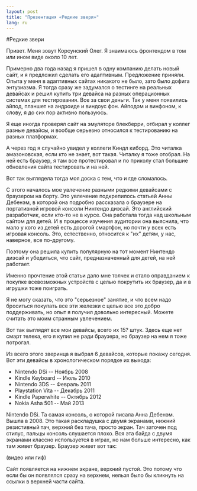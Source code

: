 ```yaml
---
layout: post
title: "Презентация «Редкие звери»"
lang: ru
---
```


#Редкие звери

Привет. Меня зовут Корсунский Олег. Я знаимаюсь фронтендом в том или ином виде около 10 лет.

Примерно два года назад я пришел в одну компанию делать новый сайт, и я предложил сделать его адаптивным. Предложение приняли. Опыта у меня в адаптивных сайтах никакого не было, зато было дофига энтузиазма. Я тогда сразу же задумался о тестинге на реальных девайсах и решил купить три девайса на разных операционных системах для тестирования. Все за свои деньги. Так у меня появились айпод, планшет на андроиде и виндоус фон. Айподом и винфоном, к слову, я до сих пор активно пользуюсь.

Я еще иногда проверял сайт на эмуляторе блекберри, отбирал у коллег разные девайсы, и вообще серьезно относился к тестированию на разных платформах.

А через год я случайно увидел у коллеги Киндл киборд. Это читалка амазоновская, если кто не знает, вот такая. Читалку я тоже отобрал. На ней есть браузер, я там все протестировал и по приколу стал большие обновления сайта тестировать и на ней.

Вот так выглядела тогда моя доска с тем, что и где сломалось.

С этого началось мое увлечение разными редкими девайсами с браузером на борту. Это увлечение подкрепилось статьей Анны Дебенэм, в которой она подробно рассказала о браузере на портативной игровой консоли Нинтендо диэсай. Это английский разработчик, если кто-то не в курсе. Она работала тогда над школьным сайтом для детей. И в процессе изучения аудитории она выяснила, что мало у кого из детей есть дорогой смартфон, но почти у всех есть игровая консоль. Это, естественно, относится к "их" детям, у нас, наверное, все по-другому.

Поэтому она решила купить популярную на тот момент Нинтендо диэсай и убедиться, что сайт, предназначенный для детей, на ней работает.

Именно прочтение этой статьи дало мне толчек и стало оправданием к покупке всевозможных устройств с целью покрутить их браузер, да и в игрушки тоже поиграть.

Я не могу сказать, что это "серьезное" занятие, и что всем надо броситься покупать все эти железки с целью все это добро поддерживать, но опыт я получил довольно интересный. Можете считать это моим странным увлечением.

Вот так выглядят все мои девайсы, всего их 15? штук. Здесь еще нет смарт телека, его я купил не ради браузера, но браузер на нем я тоже потрогал.

Из всего этого зверинца я выбрал 6 девайсов, которые покажу сегодня. Вот эти девайсы в хронологическом порядке их выхода:

 - Nintendo DSi -- Ноябрь 2008
 - Kindle Keyboard -- Июль 2010
 - Nintendo 3DS -- Февраль 2011
 - Playstation Vita -- Декабрь 2011
 - Kindle Paperwhite -- Октябрь 2012
 - Nokia Asha 501 -- Май 2013

Nintendo DSi. Та самая консоль, о которой писала Анна Дебенэм. Вышла в 2008. Это такая раскладушка с двумя экранами, нижний резистивный тач, верхний без тача, просто экран. Тач заточен под стилус, пальцы консоль слушается плохо. Вся эта байда с двумя экранами классно используется в играх, но нам больше интересно, как там живет браузер. Браузер живет вот так:

(видео или гиф)

Сайт появляется на нижнем экране, верхний пустой. Это потому что если бы он появлялся сразу на верхнем, нельзя было бы кликнуть на ссылки в верхней части сайта.
